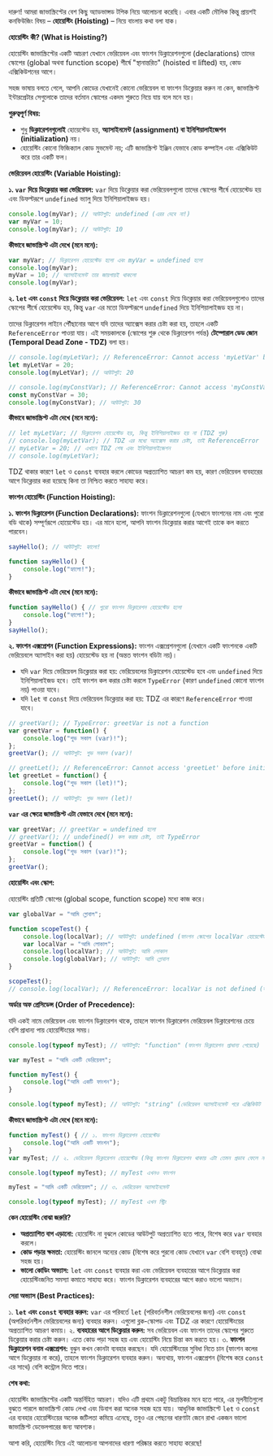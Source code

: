 
দারুণ! আমরা জাভাস্ক্রিপ্টের বেশ কিছু অ্যাডভান্সড টপিক নিয়ে আলোচনা করেছি। এবার একটি মৌলিক কিন্তু প্রায়শই কনফিউজিং বিষয় – **হোয়েস্টিং (Hoisting)** – নিয়ে বাংলায় কথা বলা যাক।

**হোয়েস্টিং কী? (What is Hoisting?)**

হোয়েস্টিং জাভাস্ক্রিপ্টের একটি আচরণ যেখানে ভেরিয়েবল এবং ফাংশন ডিক্লারেশনগুলো (declarations) তাদের স্কোপের (global অথবা function scope) শীর্ষে "স্থানান্তরিত" (hoisted বা lifted) হয়, কোড এক্সিকিউশনের আগে।

সহজ ভাষায় বলতে গেলে, আপনি কোডের যেখানেই কোনো ভেরিয়েবল বা ফাংশন ডিক্লেয়ার করুন না কেন, জাভাস্ক্রিপ্ট ইন্টারপ্রেটার সেগুলোকে তাদের বর্তমান স্কোপের একদম শুরুতে নিয়ে যায় বলে মনে হয়।

**গুরুত্বপূর্ণ বিষয়:**
*   শুধু **ডিক্লারেশনগুলোই** হোয়েস্টেড হয়, **অ্যাসাইনমেন্ট (assignment) বা ইনিশিয়ালাইজেশন (initialization)** নয়।
*   হোয়েস্টিং কোনো ফিজিক্যাল কোড মুভমেন্ট নয়; এটি জাভাস্ক্রিপ্ট ইঞ্জিন যেভাবে কোড কম্পাইল এবং এক্সিকিউট করে তার একটি ফল।

**ভেরিয়েবল হোয়েস্টিং (Variable Hoisting):**

**১. `var` দিয়ে ডিক্লেয়ার করা ভেরিয়েবল:**
   `var` দিয়ে ডিক্লেয়ার করা ভেরিয়েবলগুলো তাদের স্কোপের শীর্ষে হোয়েস্টেড হয় এবং ডিফল্টরূপে `undefined` ভ্যালু দিয়ে ইনিশিয়ালাইজড হয়।

   ```javascript
   console.log(myVar); // আউটপুট: undefined (এরর দেবে না!)
   var myVar = 10;
   console.log(myVar); // আউটপুট: 10
   ```
   **কীভাবে জাভাস্ক্রিপ্ট এটা দেখে (মনে মনে):**
   ```javascript
   var myVar; // ডিক্লারেশন হোয়েস্টেড হলো এবং myVar = undefined হলো
   console.log(myVar);
   myVar = 10; // অ্যাসাইনমেন্ট তার জায়গায়ই থাকলো
   console.log(myVar);
   ```

**২. `let` এবং `const` দিয়ে ডিক্লেয়ার করা ভেরিয়েবল:**
   `let` এবং `const` দিয়ে ডিক্লেয়ার করা ভেরিয়েবলগুলোও তাদের স্কোপের শীর্ষে হোয়েস্টেড হয়, কিন্তু `var` এর মতো ডিফল্টরূপে `undefined` দিয়ে ইনিশিয়ালাইজড হয় না।

   তাদের ডিক্লারেশন লাইনে পৌঁছানোর আগে যদি তাদের অ্যাক্সেস করার চেষ্টা করা হয়, তাহলে একটি `ReferenceError` পাওয়া যায়। এই সময়কালকে (স্কোপের শুরু থেকে ডিক্লারেশন পর্যন্ত) **টেম্পোরাল ডেড জোন (Temporal Dead Zone - TDZ)** বলা হয়।

   ```javascript
   // console.log(myLetVar); // ReferenceError: Cannot access 'myLetVar' before initialization
   let myLetVar = 20;
   console.log(myLetVar); // আউটপুট: 20

   // console.log(myConstVar); // ReferenceError: Cannot access 'myConstVar' before initialization
   const myConstVar = 30;
   console.log(myConstVar); // আউটপুট: 30
   ```
   **কীভাবে জাভাস্ক্রিপ্ট এটা দেখে (মনে মনে):**
   ```javascript
   // let myLetVar; // ডিক্লারেশন হোয়েস্টেড হয়, কিন্তু ইনিশিয়ালাইজড হয় না (TDZ শুরু)
   // console.log(myLetVar); // TDZ এর মধ্যে অ্যাক্সেস করার চেষ্টা, তাই ReferenceError
   // myLetVar = 20; // এখানে TDZ শেষ এবং ইনিশিয়ালাইজেশন
   // console.log(myLetVar);
   ```
   TDZ থাকার কারণে `let` ও `const` ব্যবহার করলে কোডের অপ্রত্যাশিত আচরণ কম হয়, কারণ ভেরিয়েবল ব্যবহারের আগে ডিক্লেয়ার করা হয়েছে কিনা তা নিশ্চিত করতে সাহায্য করে।

**ফাংশন হোয়েস্টিং (Function Hoisting):**

**১. ফাংশন ডিক্লারেশন (Function Declarations):**
   ফাংশন ডিক্লারেশনগুলো (যেখানে ফাংশনের নাম এবং পুরো বডি থাকে) সম্পূর্ণরূপে হোয়েস্টেড হয়। এর মানে হলো, আপনি ফাংশন ডিক্লেয়ার করার আগেই তাকে কল করতে পারবেন।

   ```javascript
   sayHello(); // আউটপুট: হ্যালো!

   function sayHello() {
       console.log("হ্যালো!");
   }
   ```
   **কীভাবে জাভাস্ক্রিপ্ট এটা দেখে (মনে মনে):**
   ```javascript
   function sayHello() { // পুরো ফাংশন ডিক্লারেশন হোয়েস্টেড হলো
       console.log("হ্যালো!");
   }
   sayHello();
   ```

**২. ফাংশন এক্সপ্রেশন (Function Expressions):**
   ফাংশন এক্সপ্রেশনগুলো (যেখানে একটি ফাংশনকে একটি ভেরিয়েবলে অ্যাসাইন করা হয়) হোয়েস্টেড হয় না (অন্তত ফাংশন বডিটা নয়)।

   *   যদি `var` দিয়ে ভেরিয়েবল ডিক্লেয়ার করা হয়: ভেরিয়েবলের ডিক্লারেশন হোয়েস্টেড হবে এবং `undefined` দিয়ে ইনিশিয়ালাইজড হবে। তাই ফাংশন কল করার চেষ্টা করলে `TypeError` (কারণ `undefined` কোনো ফাংশন নয়) পাওয়া যাবে।
   *   যদি `let` বা `const` দিয়ে ভেরিয়েবল ডিক্লেয়ার করা হয়: TDZ এর কারণে `ReferenceError` পাওয়া যাবে।

   ```javascript
   // greetVar(); // TypeError: greetVar is not a function
   var greetVar = function() {
       console.log("শুভ সকাল (var)!");
   };
   greetVar(); // আউটপুট: শুভ সকাল (var)!

   // greetLet(); // ReferenceError: Cannot access 'greetLet' before initialization
   let greetLet = function() {
       console.log("শুভ সকাল (let)!");
   };
   greetLet(); // আউটপুট: শুভ সকাল (let)!
   ```
   **`var` এর ক্ষেত্রে জাভাস্ক্রিপ্ট এটা যেভাবে দেখে (মনে মনে):**
   ```javascript
   var greetVar; // greetVar = undefined হলো
   // greetVar(); // undefined() কল করার চেষ্টা, তাই TypeError
   greetVar = function() {
       console.log("শুভ সকাল (var)!");
   };
   greetVar();
   ```

**হোয়েস্টিং এবং স্কোপ:**

হোয়েস্টিং প্রতিটি স্কোপের (global scope, function scope) মধ্যে কাজ করে।

```javascript
var globalVar = "আমি গ্লোবাল";

function scopeTest() {
    console.log(localVar); // আউটপুট: undefined (ফাংশন স্কোপের localVar হোয়েস্টেড)
    var localVar = "আমি লোকাল";
    console.log(localVar); // আউটপুট: আমি লোকাল
    console.log(globalVar); // আউটপুট: আমি গ্লোবাল
}

scopeTest();
// console.log(localVar); // ReferenceError: localVar is not defined (ফাংশনের বাইরে থেকে লোকাল ভেরিয়েবল অ্যাক্সেস করা যাবে না)
```

**অর্ডার অফ প্রেসিডেন্স (Order of Precedence):**

যদি একই নামে ভেরিয়েবল এবং ফাংশন ডিক্লারেশন থাকে, তাহলে ফাংশন ডিক্লারেশন ভেরিয়েবল ডিক্লারেশনের চেয়ে বেশি প্রাধান্য পায় হোয়েস্টিংয়ের সময়।

```javascript
console.log(typeof myTest); // আউটপুট: "function" (ফাংশন ডিক্লারেশন প্রাধান্য পেয়েছে)

var myTest = "আমি একটি ভেরিয়েবল";

function myTest() {
    console.log("আমি একটি ফাংশন");
}

console.log(typeof myTest); // আউটপুট: "string" (ভেরিয়েবল অ্যাসাইনমেন্ট পরে এক্সিকিউট হয়েছে)
```
**কীভাবে জাভাস্ক্রিপ্ট এটা দেখে (মনে মনে):**
```javascript
function myTest() { // ১. ফাংশন ডিক্লারেশন হোয়েস্টেড
    console.log("আমি একটি ফাংশন");
}
var myTest; // ২. ভেরিয়েবল ডিক্লারেশন হোয়েস্টেড (কিন্তু ফাংশন ডিক্লারেশন থাকায় এটা তেমন প্রভাব ফেলে না)

console.log(typeof myTest); // myTest এখনও ফাংশন

myTest = "আমি একটি ভেরিয়েবল"; // ৩. ভেরিয়েবল অ্যাসাইনমেন্ট

console.log(typeof myTest); // myTest এখন স্ট্রিং
```

**কেন হোয়েস্টিং বোঝা জরুরি?**

*   **অপ্রত্যাশিত বাগ এড়ানো:** হোয়েস্টিং না বুঝলে কোডের আউটপুট অপ্রত্যাশিত হতে পারে, বিশেষ করে `var` ব্যবহার করলে।
*   **কোড পড়ার ক্ষমতা:** হোয়েস্টিং জানলে অন্যের কোড (বিশেষ করে পুরনো কোড যেখানে `var` বেশি ব্যবহৃত) বোঝা সহজ হয়।
*   **ভালো কোডিং অভ্যাস:** `let` এবং `const` ব্যবহার করা এবং ভেরিয়েবল ব্যবহারের আগে ডিক্লেয়ার করা হোয়েস্টিংজনিত সমস্যা কমাতে সাহায্য করে। ফাংশন ডিক্লারেশন ব্যবহারের আগে করাও ভালো অভ্যাস।

**সেরা অভ্যাস (Best Practices):**

১.  **`let` এবং `const` ব্যবহার করুন:** `var` এর পরিবর্তে `let` (পরিবর্তনশীল ভেরিয়েবলের জন্য) এবং `const` (অপরিবর্তনশীল ভেরিয়েবলের জন্য) ব্যবহার করুন। এগুলো ব্লক-স্কোপড এবং TDZ এর কারণে হোয়েস্টিংয়ের অপ্রত্যাশিত আচরণ কমায়।
২.  **ব্যবহারের আগে ডিক্লেয়ার করুন:** সব ভেরিয়েবল এবং ফাংশন তাদের স্কোপের শুরুতে ডিক্লেয়ার করার চেষ্টা করুন। এতে কোড পড়া সহজ হয় এবং হোয়েস্টিং নিয়ে চিন্তা কম করতে হয়।
৩.  **ফাংশন ডিক্লারেশন বনাম এক্সপ্রেশন:** বুঝুন কখন কোনটা ব্যবহার করছেন। যদি হোয়েস্টিংয়ের সুবিধা নিতে চান (ফাংশন কলের আগে ডিক্লেয়ার না করে), তাহলে ফাংশন ডিক্লারেশন ব্যবহার করুন। অন্যথায়, ফাংশন এক্সপ্রেশন (বিশেষ করে `const` এর সাথে) বেশি কন্ট্রোল দিতে পারে।

**শেষ কথা:**

হোয়েস্টিং জাভাস্ক্রিপ্টের একটি অন্তর্নিহিত আচরণ। যদিও এটি প্রথমে একটু বিভ্রান্তিকর মনে হতে পারে, এর মূলনীতিগুলো বুঝতে পারলে জাভাস্ক্রিপ্ট কোড লেখা এবং ডিবাগ করা অনেক সহজ হয়ে যায়। আধুনিক জাভাস্ক্রিপ্টে `let` ও `const` এর ব্যবহার হোয়েস্টিংয়ের অনেক জটিলতা কমিয়ে এনেছে, তবুও এর পেছনের ধারণাটা জেনে রাখা একজন ভালো জাভাস্ক্রিপ্ট ডেভেলপারের জন্য আবশ্যক।

আশা করি, হোয়েস্টিং নিয়ে এই আলোচনা আপনাদের ধারণা পরিষ্কার করতে সাহায্য করেছে!


